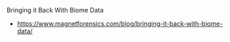 Bringing it Back With Biome Data
- https://www.magnetforensics.com/blog/bringing-it-back-with-biome-data/
